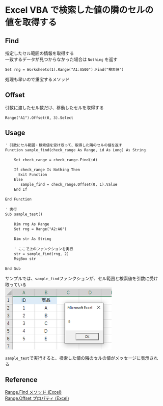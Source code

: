 # Excel VBA で検索した値の隣のセルの値を取得する

## Find
指定したセル範囲の情報を取得する<br>
一致するデータが見つからなかった場合は `Nothing` を返す<br>

`Set rng = Worksheets(1).Range("A1:A500").Find("検索値") `

処理も早いので重宝するメソッド<br>

## Offset
引数に渡したセル数だけ、移動したセルを取得する<br>

`Range("A1").Offset(0, 3).Select`

## Usage
```VBScript
' 引数にセル範囲・検索値を受け取って、取得した隣のセルの値を返す
Function sample_find(check_range As Range, id As Long) As String

    Set check_range = check_range.Find(id)

    If check_range Is Nothing Then
      Exit Function
    Else
       sample_find = check_range.Offset(0, 1).Value
    End If

End Function

' 実行
Sub sample_test()

    Dim rng As Range
    Set rng = Range("A2:A6")

    Dim str As String

    ' ここで上のファンクションを実行
    str = sample_find(rng, 2)
    MsgBox str

End Sub

```
サンプルでは、`sample_find`ファンクションが、セル範囲と検索値を引数に受け取っている<br>
![next_value](img/vba_next_value.png)

`sample_test`で実行すると、検索した値の隣のセルの値がメッセージに表示される

## Reference
[Range.Find メソッド (Excel)](https://docs.microsoft.com/ja-jp/office/vba/api/excel.range.find)<br>
[Range.Offset プロパティ (Excel)](https://docs.microsoft.com/ja-jp/office/vba/api/excel.range.offset)<br>
